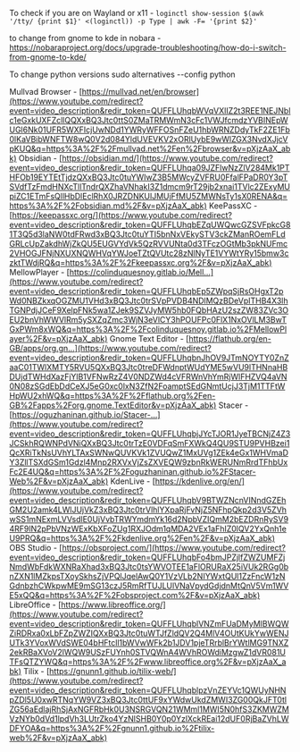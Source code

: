 To check if you are on Wayland or x11 - 
`loginctl show-session $(awk '/tty/ {print $1}' <(loginctl)) -p Type | awk -F= '{print $2}'`

to change from gnome to kde in nobara -  https://nobaraproject.org/docs/upgrade-troubleshooting/how-do-i-switch-from-gnome-to-kde/

To change python versions 
	sudo alternatives --config python

Mullvad Browser - [https://mullvad.net/en/browser](https://www.youtube.com/redirect?event=video_description&redir_token=QUFFLUhqbWVqVXlIZ2t3REE1NEJNblc1eGxkUXFZcllQQXxBQ3Jtc0ttS0ZMaTRMWmN3cFc1VWJfcmdzYVBINEpWUGl6Nk01UFR5WXFIcjUwNDd1YWRyWFFOSnFZeU1hbWRNZDdyTkF2ZE1Fb0lKaVBibWNFTW8wQ0V2d084YldUVEVKV2xORlUybE9wWlZGX3NvdXJjcVpKUQ&q=https%3A%2F%2Fmullvad.net%2Fen%2Fbrowser&v=pXjzAaX_abk) Obsidian - [https://obsidian.md/](https://www.youtube.com/redirect?event=video_description&redir_token=QUFFLUhqa09JZFlwNzZlV284Mk1PTHFOb19EYTEtTjdzQXxBQ3Jtc0tuYWIwZ3B5MWcyZVFRU0FfalFPaDR0Y3pTSVdfTzFmdHNXcTllTndrQXZhaVNhakI3Z1dmcm9rT29jb2xnai1TVlc2ZExyMUpiZC1ETmFsQllHbDlEclRhX0JRZDNKUlJMUjFfMU5ZMWNsTy1sX0RENA&q=https%3A%2F%2Fobsidian.md%2F&v=pXjzAaX_abk) KeePassXC - [https://keepassxc.org/](https://www.youtube.com/redirect?event=video_description&redir_token=QUFFLUhqbEZqUWQwcGZSVFpkcG81T3Q5d3laNW0tdFRwd3xBQ3Jtc0tuYTI5bnNxVEkySTV3ckZManROemFLdGRLcUpZakdhWjZkQU5EUGVYdVk5QzRVVUNta0d3TFczOGtMb3pkNUFmc2VHOGJFNjNXUXNQWHVqYWJoeTZtQVUtc28zNlNyTE1VYWtYRy15bmw3czktTWdjRQ&q=https%3A%2F%2Fkeepassxc.org%2F&v=pXjzAaX_abk) MellowPlayer - [https://colinduquesnoy.gitlab.io/Mell...](https://www.youtube.com/redirect?event=video_description&redir_token=QUFFLUhqbEp5ZWpqSjRsOHgxT2pWd0NBZkxqOGZMU1VHd3xBQ3Jtc0trSVpPVDB4NDlMQzBDeVpITHB4X3lhTGNPdjJCeF9XelpFNk5wa1ZJek9SZVJyMW5hb0FQbHAzU2szZW83ZVc3OEU2bnVhWWVlRm5ySXZqZmc3WjN3eVlCY3hPOUFPc0FlX1NxOVlLM3BwTGxPWm8xWQ&q=https%3A%2F%2Fcolinduquesnoy.gitlab.io%2FMellowPlayer%2F&v=pXjzAaX_abk) Gnome Text Editor - [https://flathub.org/en-GB/apps/org.gn...](https://www.youtube.com/redirect?event=video_description&redir_token=QUFFLUhqbnJhOV9JTmNOYTY0ZnZaaC01TWlXMTY5RVU5QXxBQ3Jtc0treDFWdnptWUdYME5wVU9lTHNnaHBDUjdTWHdXazFjYlB1VFNwRzZ4V0NDZWd4cVFRWnVhYmRjWlFHZVQ4aVN0N08zSGdEbDdCeXJ5eG0xc0lxN3ZfN2FoamptSEdGNmtUcjJ3TjM1TTFtWHpWU2xhWQ&q=https%3A%2F%2Fflathub.org%2Fen-GB%2Fapps%2Forg.gnome.TextEditor&v=pXjzAaX_abk) Stacer - [https://oguzhaninan.github.io/Stacer-...](https://www.youtube.com/redirect?event=video_description&redir_token=QUFFLUhqbjJYcTJOR1JyeTBCNjZ4Z3JCSkhRQWNPdVNiQXxBQ3Jtc0trTzE0VDFqSmFXWkQ4QU9STU9PVHBzei1QcXRiTkNsUVhYLTAxSWNwQUVKVk1ZVUQwZ1MxUVg1ZEk4eGx1WHVmaDY3ZllTSXdGSm1Gdzl4Mnp2RXVxVjZsZXVEQW9zbnRkWERUNmRrdTFhbUxFc2E4UQ&q=https%3A%2F%2Foguzhaninan.github.io%2FStacer-Web%2F&v=pXjzAaX_abk) KdenLive - [https://kdenlive.org/en/](https://www.youtube.com/redirect?event=video_description&redir_token=QUFFLUhqbV9BTWZNcnVINndGZEhGM2U2amk4LWlJUjVkZ3xBQ3Jtc0trVlhlYXpaRjFvNjZ5NFhpQkp2d3V5ZVhwSS1mNExmLVVsdlE0UjVvbTRWYmdmYk16d2NpbVZIQmM2bEZDRnRySV94RF9lN2pPbVNzWExKbXFoZUg1RXJOdm1qMDA2VEx1aFhIZ0lQV2YxQnh1eU9PRQ&q=https%3A%2F%2Fkdenlive.org%2Fen%2F&v=pXjzAaX_abk) OBS Studio - [https://obsproject.com/](https://www.youtube.com/redirect?event=video_description&redir_token=QUFFLUhqbFo4bmJPZjlfZWZUMFZjNmdWbFdkWXNRaXhad3xBQ3Jtc0tsYWVOTEE1aFlORURaX25iVUk2RGg0bnZXN1lMZkpsTXoySkhsZjVPQlJqelAwQ0Y1VzVLb2NIYWxtQUl1ZzFncW1zNGdnbzhCWkpwME9mSG13czJ5RmRfTUJLUlVNaVpydGdjdnMtQnV5Vm1WVE5xQQ&q=https%3A%2F%2Fobsproject.com%2F&v=pXjzAaX_abk) LibreOffice - [https://www.libreoffice.org/](https://www.youtube.com/redirect?event=video_description&redir_token=QUFFLUhqblVNZmFUaDMyMlBWQWZiRDRxa0xLbFZpZWZIQXxBQ3Jtc0tuWTJfZldQV2Q4MlV4OUtKUkYwWENJUTk3YVoxWVdSWE04bHFtcll1bWVwWFk2b1JDV1pjeTRrblBrYWtlMG9TNXZ2ekRBaXVoV2lWQW9USzFUYnh0STVQWnA4WVhROWdiMzgwZ1dVR081UTFsQTZYWQ&q=https%3A%2F%2Fwww.libreoffice.org%2F&v=pXjzAaX_abk) Tilix - [https://gnunn1.github.io/tilix-web/](https://www.youtube.com/redirect?event=video_description&redir_token=QUFFLUhqblpzVnZEYVc1QWUyNHNpZDl5U0xwRTNqYW9VZ3xBQ3Jtc0ttUF9xYWdwUkdZMWI3ZG00QkJFT0tlZG56aEdlajRhSjAxNGFRbHk0U3NSRGVQN21WMml1MWI5N0hfS3ZKMWZMVzNYb0dVd1lpdVh3LUtrZko4YzNlSHB0Y0p0YzlXckREai12dUF0RjBaZVhLWDFYOA&q=https%3A%2F%2Fgnunn1.github.io%2Ftilix-web%2F&v=pXjzAaX_abk)